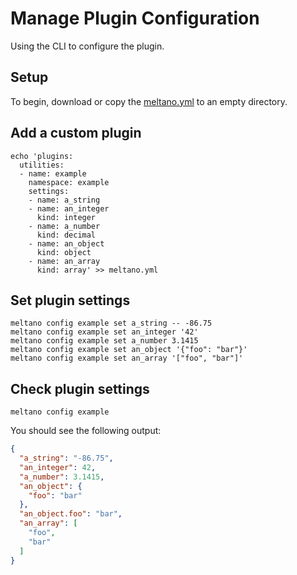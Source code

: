 # Manage Plugin Configuration

Using the CLI to configure the plugin.

## Setup

To begin, download or copy the [meltano.yml](/integration/example-library/meltano-config/meltano.yml) to an empty directory.

## Add a custom plugin

```shell
echo 'plugins:
  utilities:
  - name: example
    namespace: example
    settings:
    - name: a_string
    - name: an_integer
      kind: integer
    - name: a_number
      kind: decimal
    - name: an_object
      kind: object
    - name: an_array
      kind: array' >> meltano.yml
```

## Set plugin settings

```shell
meltano config example set a_string -- -86.75
meltano config example set an_integer '42'
meltano config example set a_number 3.1415
meltano config example set an_object '{"foo": "bar"}'
meltano config example set an_array '["foo", "bar"]'
```

## Check plugin settings

```shell
meltano config example
```

You should see the following output:

```json
{
  "a_string": "-86.75",
  "an_integer": 42,
  "a_number": 3.1415,
  "an_object": {
    "foo": "bar"
  },
  "an_object.foo": "bar",
  "an_array": [
    "foo",
    "bar"
  ]
}
```
